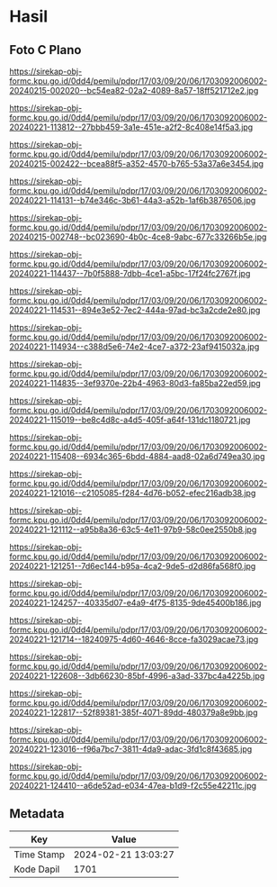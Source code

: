 # Hasil

## Foto C Plano

https://sirekap-obj-formc.kpu.go.id/0dd4/pemilu/pdpr/17/03/09/20/06/1703092006002-20240215-002020--bc54ea82-02a2-4089-8a57-18ff521712e2.jpg

https://sirekap-obj-formc.kpu.go.id/0dd4/pemilu/pdpr/17/03/09/20/06/1703092006002-20240221-113812--27bbb459-3a1e-451e-a2f2-8c408e14f5a3.jpg

https://sirekap-obj-formc.kpu.go.id/0dd4/pemilu/pdpr/17/03/09/20/06/1703092006002-20240215-002422--bcea88f5-a352-4570-b765-53a37a6e3454.jpg

https://sirekap-obj-formc.kpu.go.id/0dd4/pemilu/pdpr/17/03/09/20/06/1703092006002-20240221-114131--b74e346c-3b61-44a3-a52b-1af6b3876506.jpg

https://sirekap-obj-formc.kpu.go.id/0dd4/pemilu/pdpr/17/03/09/20/06/1703092006002-20240215-002748--bc023690-4b0c-4ce8-9abc-677c33266b5e.jpg

https://sirekap-obj-formc.kpu.go.id/0dd4/pemilu/pdpr/17/03/09/20/06/1703092006002-20240221-114437--7b0f5888-7dbb-4ce1-a5bc-17f24fc2767f.jpg

https://sirekap-obj-formc.kpu.go.id/0dd4/pemilu/pdpr/17/03/09/20/06/1703092006002-20240221-114531--894e3e52-7ec2-444a-97ad-bc3a2cde2e80.jpg

https://sirekap-obj-formc.kpu.go.id/0dd4/pemilu/pdpr/17/03/09/20/06/1703092006002-20240221-114934--c388d5e6-74e2-4ce7-a372-23af9415032a.jpg

https://sirekap-obj-formc.kpu.go.id/0dd4/pemilu/pdpr/17/03/09/20/06/1703092006002-20240221-114835--3ef9370e-22b4-4963-80d3-fa85ba22ed59.jpg

https://sirekap-obj-formc.kpu.go.id/0dd4/pemilu/pdpr/17/03/09/20/06/1703092006002-20240221-115019--be8c4d8c-a4d5-405f-a64f-131dc1180721.jpg

https://sirekap-obj-formc.kpu.go.id/0dd4/pemilu/pdpr/17/03/09/20/06/1703092006002-20240221-115408--6934c365-6bdd-4884-aad8-02a6d749ea30.jpg

https://sirekap-obj-formc.kpu.go.id/0dd4/pemilu/pdpr/17/03/09/20/06/1703092006002-20240221-121016--c2105085-f284-4d76-b052-efec216adb38.jpg

https://sirekap-obj-formc.kpu.go.id/0dd4/pemilu/pdpr/17/03/09/20/06/1703092006002-20240221-121112--a95b8a36-63c5-4e11-97b9-58c0ee2550b8.jpg

https://sirekap-obj-formc.kpu.go.id/0dd4/pemilu/pdpr/17/03/09/20/06/1703092006002-20240221-121251--7d6ec144-b95a-4ca2-9de5-d2d86fa568f0.jpg

https://sirekap-obj-formc.kpu.go.id/0dd4/pemilu/pdpr/17/03/09/20/06/1703092006002-20240221-124257--40335d07-e4a9-4f75-8135-9de45400b186.jpg

https://sirekap-obj-formc.kpu.go.id/0dd4/pemilu/pdpr/17/03/09/20/06/1703092006002-20240221-121714--18240975-4d60-4646-8cce-fa3029acae73.jpg

https://sirekap-obj-formc.kpu.go.id/0dd4/pemilu/pdpr/17/03/09/20/06/1703092006002-20240221-122608--3db66230-85bf-4996-a3ad-337bc4a4225b.jpg

https://sirekap-obj-formc.kpu.go.id/0dd4/pemilu/pdpr/17/03/09/20/06/1703092006002-20240221-122817--52f89381-385f-4071-89dd-480379a8e9bb.jpg

https://sirekap-obj-formc.kpu.go.id/0dd4/pemilu/pdpr/17/03/09/20/06/1703092006002-20240221-123016--f96a7bc7-3811-4da9-adac-3fd1c8f43685.jpg

https://sirekap-obj-formc.kpu.go.id/0dd4/pemilu/pdpr/17/03/09/20/06/1703092006002-20240221-124410--a6de52ad-e034-47ea-b1d9-f2c55e42211c.jpg


## Metadata

| Key        | Value               |
| ---------- | ------------------- |
| Time Stamp | 2024-02-21 13:03:27 |
| Kode Dapil | 1701                |



